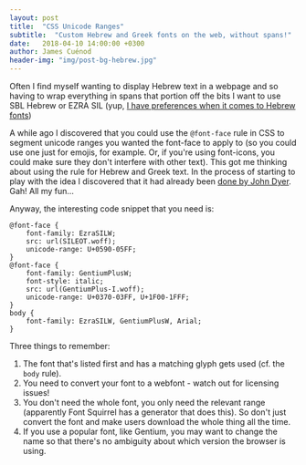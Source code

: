 ```yaml
---
layout: post
title:  "CSS Unicode Ranges"
subtitle:  "Custom Hebrew and Greek fonts on the web, without spans!"
date:   2018-04-10 14:00:00 +0300
author: James Cuénod
header-img: "img/post-bg-hebrew.jpg"
---
```


Often I find myself wanting to display Hebrew text in a webpage and so having to wrap everything in spans that portion off the bits I want to use SBL Hebrew or EZRA SIL (yup, [I have preferences when it comes to Hebrew fonts](https://jcuenod.github.io/bibletech/2017/07/27/unicode-hebrew-fonts/))

A while ago I discovered that you could use the `@font-face` rule in CSS to segment unicode ranges you wanted the font-face to apply to (so you could use one just for emojis, for example. Or, if you're using font-icons, you could make sure they don't interfere with other text). This got me thinking about using the rule for Hebrew and Greek text. In the process of starting to play with the idea I discovered that it had already been [done by John Dyer](http://johndyer.name/using-css-to-display-fonts-for-greek-and-hebrew-but-not-english/). Gah! All my fun...

Anyway, the interesting code snippet that you need is:

	@font-face {
	    font-family: EzraSILW;
	    src: url(SILEOT.woff);
	    unicode-range: U+0590-05FF;
	}
	@font-face {
	    font-family: GentiumPlusW;
	    font-style: italic;
	    src: url(GentiumPlus-I.woff);
	    unicode-range: U+0370-03FF, U+1F00-1FFF;
	}
	body {
	    font-family: EzraSILW, GentiumPlusW, Arial;
	}

Three things to remember:

1. The font that's listed first and has a matching glyph gets used (cf. the `body` rule).
1. You need to convert your font to a webfont - watch out for licensing issues!
1. You don't need the whole font, you only need the relevant range (apparently Font Squirrel has a generator that does this). So don't just convert the font and make users download the whole thing all the time.
1. If you use a popular font, like Gentium, you may want to change the name so that there's no ambiguity about which version the browser is using.
